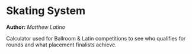 # Skating System
**Author:** *Matthew Latino*

Calculator used for Ballroom & Latin competitions to see who qualifies
for rounds and what placement finalists achieve.